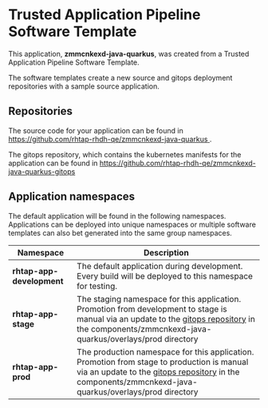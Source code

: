 # Trusted Application Pipeline Software Template

This application, **zmmcnkexd-java-quarkus**, was created from a Trusted Application Pipeline Software Template.

The software templates create a new source and gitops deployment repositories with a sample source application. 

## Repositories

The source code for your application can be found in [https://github.com/rhtap-rhdh-qe/zmmcnkexd-java-quarkus ](https://github.com/rhtap-rhdh-qe/zmmcnkexd-java-quarkus ).
 
The gitops repository, which contains the kubernetes manifests for the application can be found in 
[https://github.com/rhtap-rhdh-qe/zmmcnkexd-java-quarkus-gitops ](https://github.com/rhtap-rhdh-qe/zmmcnkexd-java-quarkus-gitops ) 

## Application namespaces 

The default application will be found in the following namespaces. Applications can be deployed into unique namespaces or multiple software templates can also bet generated into the same group namespaces.  

|  Namespace   |  Description   |  
| -------- | -------- |   
| **rhtap-app-development** | The default application during development. Every build will be deployed to this namespace for testing. | 
| **rhtap-app-stage** | The staging namespace for this application. Promotion from development to stage is manual via an update to the [gitops repository](https://github.com/rhtap-rhdh-qe/zmmcnkexd-java-quarkus-gitops ) in the components/zmmcnkexd-java-quarkus/overlays/prod directory |  
| **rhtap-app-prod** | The production namespace for this application. Promotion from stage to production is manual via an update to the [gitops repository](https://github.com/rhtap-rhdh-qe/zmmcnkexd-java-quarkus-gitops ) in the components/zmmcnkexd-java-quarkus/overlays/prod directory | 